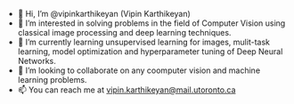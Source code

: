 - 👋 Hi, I’m @vipinkarthikeyan (Vipin Karthikeyan)
- 👀 I’m interested in solving problems in the field of Computer Vision using classical image processing and deep learning techniques.
- 🌱 I’m currently learning unsupervised learning for images, mulit-task learning, model optimization and hyperparameter tuning of Deep Neural Networks.
- 💞️ I’m looking to collaborate on any coomputer vision and machine learning problems.
- 📫 You can reach me at vipin.karthikeyan@mail.utoronto.ca

<!---
vipinkarthikeyan/vipinkarthikeyan is a ✨ special ✨ repository because its `README.md` (this file) appears on your GitHub profile.
You can click the Preview link to take a look at your changes.
--->
